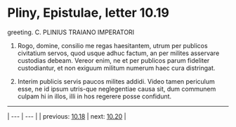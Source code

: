 # Pliny, Epistulae, letter 10.19

greeting. C. PLINIUS TRAIANO IMPERATORI



1. Rogo, domine, consilio me regas haesitantem, utrum per publicos civitatium servos, quod usque adhuc factum, an per milites asservare custodias debeam. Vereor enim, ne et per publicos parum fideliter custodiantur, et non exiguum militum numerum haec cura distringat.



2. Interim publicis servis paucos milites addidi. Video tamen periculum esse, ne id ipsum utris-que neglegentiae causa sit, dum communem culpam hi in illos, illi in hos regerere posse confidunt.



---

| --- | --- |
| previous: [10.18](../10.18/) | next: [10.20](../10.20/) |
